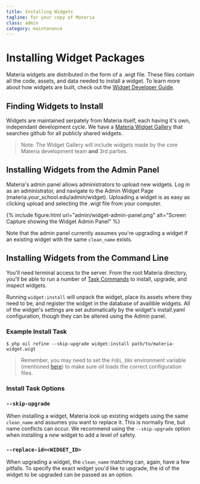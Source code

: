 ```yaml
---
title: Installing Widgets
tagline: for your copy of Materia
class: admin
category: maintenance
---
```


# Installing Widget Packages

Materia widgets are distributed in the form of a .wigt file.  These files contain all the code, assets, and data needed to install a widget. To learn more about how widgets are built, check out the [Widget Developer Guide](../develop/widget-developer-guide.html).

## Finding Widgets to Install

Widgets are maintained serpately from Materia itself, each having it's own, independant development cycle.  We have a [Materia Widget Gallery](https://ucfopen.github.io/materia-widget-gallery/) that searches github for all publicly shared widgets.

> Note: The Widget Gallery will include widgets made by the core Materia development team **and** 3rd parties.

## Installing Widgets from the Admin Panel

Materia's admin panel allows administrators to upload new widgets.  Log in as an administrator, and navigate to the Admin Widget Page (materia.your_school.edu/admin/widget). Uploading a widget is as easy as clicking upload and selecting the .wigt file from your computer.

{% include figure.html
	url="admin/widget-admin-panel.png"
	alt="Screen Capture showing the Widget Admin Panel"
%}

Note that the admin panel currently assumes you're upgrading a widget if an existing widget with the same `clean_name` exists.

## Installing Widgets from the Command Line

You'll need terminal access to the server. From the root Materia directory, you'll be able to run a number of [Task Commands](administrative-commands.html) to install, upgrade, and inspect widgets.

Running `widget:install` will unpack the widget, place its assets where they need to be, and register the widget in the database of availible widgets.  All of the widget's settings are set automatically by the widget's install.yaml configuration, though they can be altered using the Admin panel.

### Example Install Task

``` shell
$ php oil refine --skip-upgrade widget:install path/to/materia-widget.wigt
```

> Remember, you may need to set the `FUEL_ENV` environment variable (mentioned [here](administrative-commands.html)) to make sure oil loads the correct configuration files.

### Install Task Options

### `--skip-upgrade`

When installing a widget, Materia look up existing widgets using the same `clean_name` and assumes you want to replace it.  This is normally fine, but name conflicts can occur.  We recommend using the `--skip-upgrade` option when installing a *new* widget to add a level of safety.

### `--replace-id=<WIDGET_ID>`

When  upgrading a widget, the `clean_name` matching can, again, have a few pitfalls.  To specify the exact widget you'd like to upgrade, the id of the widget to be upgraded can be passed as an option.
